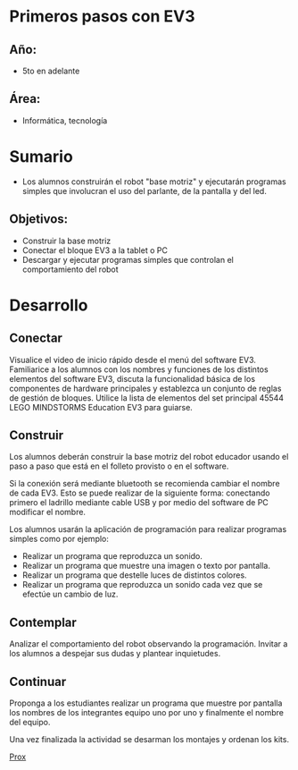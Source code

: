 # Primeros pasos con EV3
## Año:
* 5to en adelante
## Área:
* Informática, tecnología

# Sumario
* Los alumnos construirán el robot "base motriz" y ejecutarán programas simples que involucran el uso del parlante, de la pantalla y del led.

## Objetivos:
* Construir la base motriz
* Conectar el bloque EV3 a la tablet o PC
* Descargar y ejecutar programas simples que controlan el comportamiento del robot

# Desarrollo
## Conectar

Visualice el video de inicio rápido desde el menú del software EV3. Familiarice a los alumnos con los nombres y funciones de los distintos elementos del software EV3, discuta la funcionalidad básica de los componentes de hardware principales y establezca un conjunto de reglas de gestión de bloques. Utilice la lista de elementos del set principal 45544 LEGO MINDSTORMS Education EV3 para guiarse.

## Construir

Los alumnos deberán construir la base motriz del robot educador usando el paso a paso que está en el folleto provisto o en el software.

Si la conexión será mediante bluetooth se recomienda cambiar el nombre de cada EV3. Esto se puede realizar de la siguiente forma: conectando primero el ladrillo mediante cable USB y por medio del software de PC modificar el nombre.

Los alumnos usarán la aplicación de programación para realizar programas simples como por ejemplo:

* Realizar un programa que reproduzca un sonido.
* Realizar un programa que muestre una imagen o texto por pantalla.
* Realizar un programa que destelle luces de distintos colores.
* Realizar un programa que reproduzca un sonido cada vez que se efectúe un cambio de luz.

## Contemplar

Analizar el comportamiento del robot observando la programación. Invitar a los alumnos a despejar sus dudas y plantear inquietudes. 

## Continuar

Proponga a los estudiantes realizar un programa que muestre por pantalla los nombres de los integrantes equipo uno por uno y finalmente el nombre del equipo.

Una vez finalizada la actividad se desarman los montajes y ordenan los kits.

[Prox](Wedo04)
